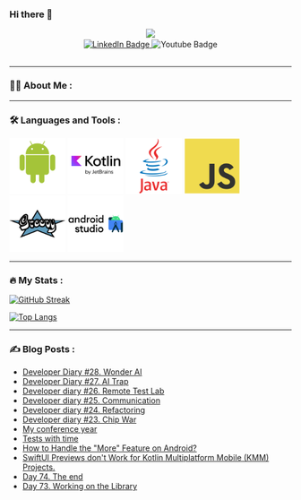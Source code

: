 ### Hi there 👋

<div id="header" align="center">
  <img src="https://media.giphy.com/media/M9gbBd9nbDrOTu1Mqx/giphy.gif" width="100"/>
</div>

<div id="badges" align="center">
  <a href="https://www.linkedin.com/in/yauheni-slizh-5b7a7236/">
    <img src="https://img.shields.io/badge/LinkedIn-blue?style=for-the-badge&logo=linkedin&logoColor=white" alt="LinkedIn Badge"/>
  </a>
  <a>
    <img src="https://img.shields.io/github/stars/kiolk?style=social" alt="Youtube Badge"/>
   </a>
</div>

<div align="center">
  <img src="https://komarev.com/ghpvc/?username=kiolk&style=flat-square&color=blue" alt=""/>
</div>

---

### :woman_technologist: About Me :

---

### :hammer_and_wrench: Languages and Tools :
<div>
  <img src="https://raw.githubusercontent.com/devicons/devicon/master/icons/android/android-original-wordmark.svg" title="Android" alt="Android" height="100" width="100"/>
  <img src="https://github.com/devicons/devicon/blob/master/icons/kotlin/kotlin-original-wordmark.svg" title="Kotlin" alt="Kotli" height="100" width="100"/>
  <img src="https://github.com/devicons/devicon/blob/master/icons/java/java-original-wordmark.svg" title="Java" alt="Java" height="100" width="100"/>
  <img src="https://github.com/devicons/devicon/blob/master/icons/javascript/javascript-original.svg" title="Js" alt="Js" height="100" width="100"/>
  <img src="https://github.com/devicons/devicon/blob/master/icons/groovy/groovy-original.svg" title="Groovy" alt="Groovy" height="100" width="100"/>
  <img src="https://github.com/devicons/devicon/blob/master/icons/androidstudio/androidstudio-original-wordmark.svg" title="AndroidStudio" alt="AndroidStudiohttps://github.com/devicons/devicon/blob/master/icons/androidstudio/androidstudio-original-wordmark.svg" height="100" width="100"/>
</div>

<!--
**Kiolk/Kiolk** is a ✨ _special_ ✨ repository because its `README.md` (this file) appears on your GitHub profile.

Here are some ideas to get you started:

- 🔭 I’m currently working on ...
- 🌱 I’m currently learning ...
- 👯 I’m looking to collaborate on ...
- 🤔 I’m looking for help with ...
- 💬 Ask me about ...
- 📫 How to reach me: ...
- 😄 Pronouns: ...
- ⚡ Fun fact: ...
-->
---

### :fire: My Stats :
[![GitHub Streak](http://github-readme-streak-stats.herokuapp.com?user=Kiolk&theme=dark&background=000000)](https://git.io/streak-stats)

[![Top Langs](https://github-readme-stats.vercel.app/api/top-langs/?username=Kiolk)](https://github.com/anuraghazra/github-readme-stats)

---

### :writing_hand: Blog Posts :
<!-- BLOG-POST-LIST:START -->
- [Developer Diary #28. Wonder AI](https://dev.to/kiolk/developer-diary-28-wonder-ai-2i95)
- [Developer Diary #27. AI Trap](https://dev.to/kiolk/developer-diary-27-ai-trap-162j)
- [Developer diary #26. Remote Test Lab](https://dev.to/kiolk/developer-diary-26-remote-test-lab-khd)
- [Developer diary #25. Communication](https://dev.to/kiolk/developer-diary-25-communication-m1c)
- [Developer diary #24. Refactoring](https://dev.to/kiolk/developer-diary-24-refactoring-2d60)
- [Developer diary #23. Chip War](https://dev.to/kiolk/developer-diary-23-chip-war-49lk)
- [My conference year](https://dev.to/kiolk/my-conference-year-onk)
- [Tests with time](https://dev.to/kiolk/tests-with-time-41np)
- [How to Handle the &quot;More&quot; Feature on Android?](https://dev.to/kiolk/how-to-handle-the-more-feature-on-android-2o6k)
- [SwiftUI Previews don&#39;t Work for Kotlin Multiplatform Mobile &lpar;KMM&rpar; Projects.](https://dev.to/kiolk/swiftui-previews-dont-work-for-kotlin-multiplatform-mobile-kmm-projects-3o1)
- [Day 74. The end](https://dev.to/kiolk/day-74-the-end-2ge1)
- [Day 73. Working on the Library](https://dev.to/kiolk/day-73-working-on-the-library-3jea)
<!-- BLOG-POST-LIST:END -->

